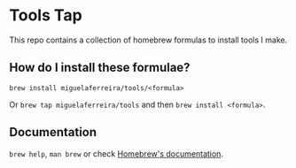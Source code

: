# Tools Tap

This repo contains a collection of homebrew formulas to install tools I make.

## How do I install these formulae?

`brew install miguelaferreira/tools/<formula>`

Or `brew tap miguelaferreira/tools` and then `brew install <formula>`.

## Documentation

`brew help`, `man brew` or check [Homebrew's documentation](https://docs.brew.sh).
